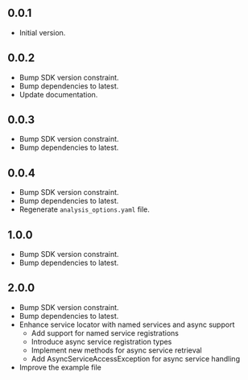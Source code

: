 ## 0.0.1

- Initial version.

## 0.0.2

- Bump SDK version constraint.
- Bump dependencies to latest.
- Update documentation.

## 0.0.3

- Bump SDK version constraint.
- Bump dependencies to latest.

## 0.0.4

- Bump SDK version constraint.
- Bump dependencies to latest.
- Regenerate `analysis_options.yaml` file.

## 1.0.0
- Bump SDK version constraint.
- Bump dependencies to latest.

## 2.0.0
- Bump SDK version constraint.
- Bump dependencies to latest.
- Enhance service locator with named services and async support
    - Add support for named service registrations
    - Introduce async service registration types
    - Implement new methods for async service retrieval
    - Add AsyncServiceAccessException for async service handling
- Improve the example file

